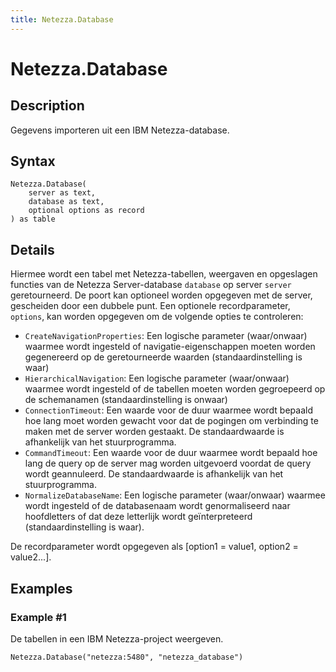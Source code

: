 ```yaml
---
title: Netezza.Database
---
```


# Netezza.Database


## Description

Gegevens importeren uit een IBM Netezza-database.


## Syntax

```powerquery
Netezza.Database(
    server as text,
    database as text,
    optional options as record
) as table
```


## Details

Hiermee wordt een tabel met Netezza-tabellen, weergaven en opgeslagen functies van de Netezza Server-database <code>database</code> op server <code>server</code> geretourneerd. De poort kan optioneel worden opgegeven met de server, gescheiden door een dubbele punt. Een optionele recordparameter, <code>options</code>, kan worden opgegeven om de volgende opties te controleren:<ul>        <li><code>CreateNavigationProperties</code>: Een logische parameter (waar/onwaar) waarmee wordt ingesteld of navigatie-eigenschappen moeten worden gegenereerd op de geretourneerde waarden (standaardinstelling is waar)</li>        <li><code>HierarchicalNavigation</code>: Een logische parameter (waar/onwaar) waarmee wordt ingesteld of de tabellen moeten worden gegroepeerd op de schemanamen (standaardinstelling is onwaar)</li>        <li><code>ConnectionTimeout</code>: Een waarde voor de duur waarmee wordt bepaald hoe lang moet worden gewacht voor dat de pogingen om verbinding te maken met de server worden gestaakt. De standaardwaarde is afhankelijk van het stuurprogramma.</li>        <li><code>CommandTimeout</code>: Een waarde voor de duur waarmee wordt bepaald hoe lang de query op de server mag worden uitgevoerd voordat de query wordt geannuleerd. De standaardwaarde is afhankelijk van het stuurprogramma.</li><li><code>NormalizeDatabaseName</code>: Een logische parameter (waar/onwaar) waarmee wordt ingesteld of de databasenaam wordt genormaliseerd naar hoofdletters of dat deze letterlijk wordt geïnterpreteerd (standaardinstelling is waar).</li></ul>De recordparameter wordt opgegeven als [option1 = value1, option2 = value2...].


## Examples

### Example #1 
De tabellen in een IBM Netezza-project weergeven.
```powerquery
Netezza.Database("netezza:5480", "netezza_database")
```



